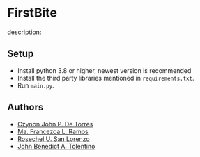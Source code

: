 # FirstBite

description:

## Setup

- Install python 3.8 or higher, newest version is recommended
- Install the third party libraries mentioned in `requirements.txt`.
- Run `main.py`.

## Authors
- <a href="https://github.com/CzynonDeTorres">Czynon John P. De Torres</a>
- <a href="https://github.com/mafranzramos">Ma. Francezca L. Ramos</a>
- <a href="https://github.com/Aeruim26">Rosechel U. San Lorenzo</a>
- <a href="https://github.com/sy1ph">John Benedict A. Tolentino</a>